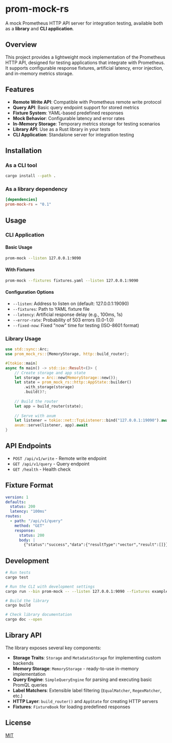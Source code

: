 # prom-mock-rs

A mock Prometheus HTTP API server for integration testing, available both as a **library** and **CLI application**.

## Overview

This project provides a lightweight mock implementation of the Prometheus HTTP API, designed for testing applications that integrate with Prometheus. It supports configurable response fixtures, artificial latency, error injection, and in-memory metrics storage.

## Features

- **Remote Write API**: Compatible with Prometheus remote write protocol
- **Query API**: Basic query endpoint support for stored metrics
- **Fixture System**: YAML-based predefined responses
- **Mock Behavior**: Configurable latency and error rates
- **In-Memory Storage**: Temporary metrics storage for testing scenarios
- **Library API**: Use as a Rust library in your tests
- **CLI Application**: Standalone server for integration testing

## Installation

### As a CLI tool

```bash
cargo install --path .
```

### As a library dependency

```toml
[dependencies]
prom-mock-rs = "0.1"
```

## Usage

### CLI Application

#### Basic Usage

```bash
prom-mock --listen 127.0.0.1:9090
```

#### With Fixtures

```bash
prom-mock --fixtures fixtures.yaml --listen 127.0.0.1:9090
```

#### Configuration Options

- `--listen`: Address to listen on (default: 127.0.0.1:19090)
- `--fixtures`: Path to YAML fixture file
- `--latency`: Artificial response delay (e.g., 100ms, 1s)
- `--error-rate`: Probability of 503 errors (0.0-1.0)
- `--fixed-now`: Fixed "now" time for testing (ISO-8601 format)

### Library Usage

```rust
use std::sync::Arc;
use prom_mock_rs::{MemoryStorage, http::build_router};

#[tokio::main]
async fn main() -> std::io::Result<()> {
    // Create storage and app state
    let storage = Arc::new(MemoryStorage::new());
    let state = prom_mock_rs::http::AppState::builder()
        .with_storage(storage)
        .build()?;
    
    // Build the router
    let app = build_router(state);
    
    // Serve with axum
    let listener = tokio::net::TcpListener::bind("127.0.0.1:19090").await?;
    axum::serve(listener, app).await
}
```

## API Endpoints

- `POST /api/v1/write` - Remote write endpoint
- `GET /api/v1/query` - Query endpoint
- `GET /health` - Health check

## Fixture Format

```yaml
version: 1
defaults:
  status: 200
  latency: "100ms"
routes:
  - path: "/api/v1/query"
    method: "GET"
    response:
      status: 200
      body: |
        {"status":"success","data":{"resultType":"vector","result":[]}}
```

## Development

```bash
# Run tests
cargo test

# Run the CLI with development settings
cargo run --bin prom-mock -- --listen 127.0.0.1:9090 --fixtures examples/fixtures.yaml

# Build the library
cargo build

# Check library documentation
cargo doc --open
```

## Library API

The library exposes several key components:

- **Storage Traits**: `Storage` and `MetadataStorage` for implementing custom backends
- **Memory Storage**: `MemoryStorage` - ready-to-use in-memory implementation
- **Query Engine**: `SimpleQueryEngine` for parsing and executing basic PromQL queries
- **Label Matchers**: Extensible label filtering (`EqualMatcher`, `RegexMatcher`, etc.)
- **HTTP Layer**: `build_router()` and `AppState` for creating HTTP servers
- **Fixtures**: `FixtureBook` for loading predefined responses

## License

[MIT](./LICENSE)
